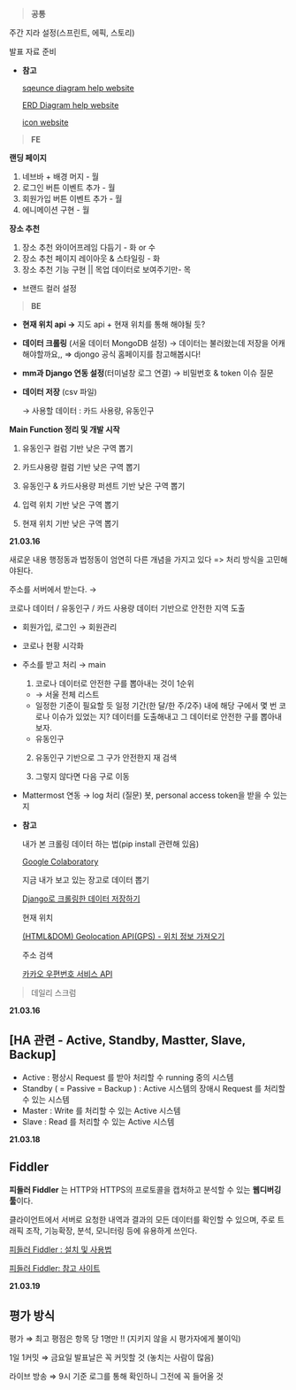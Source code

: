 > **공통**

주간 지라 설정(스프린트, 에픽, 스토리) 

발표 자료 준비

- **참고**

  [sqeunce diagram help website](https://app.diagrams.net/)

  [ERD Diagram help website](https://www.datensen.com/mongodb-schema-design/mongodb-schema-design.html)

  [icon website](https://www.flaticon.com/search?word=mask)
  
> **FE**

**랜딩 페이지** 

1. 네브바 + 배경 머지 - 월
2. 로그인 버튼 이벤트 추가 - 월
3. 회원가입 버튼 이벤트 추가 - 월
4. 에니메이션 구현 - 월

**장소 추천**

1. 장소 추천 와이어프레임 다듬기 - 화 or 수
2. 장소 추천 페이지 레이아웃 & 스타일링 - 화
3. 장소 추천 기능 구현 || 목업 데이터로 보여주기만- 목
- 브랜드 컬러 설정

> **BE**

- **현재 위치 api
→** 지도 api + 현재 위치를 통해 해야될 듯?
- **데이터 크롤링** (서울 데이터 MongoDB 설정) 
→ 데이터는 불러왔는데 저장을 어캐해야할까요,, ⇒ djongo 공식 홈페이지를 참고해봅시다!
- **mm과 Django 연동 설정**(터미널창 로그 연결) 
→ 비밀번호 & token 이슈 질문
- **데이터 저장** (csv 파일)

    → 사용할 데이터 : 카드 사용량, 유동인구 

**Main Function 정리 및 개발 시작** 

1. 유동인구 컬럼 기반 낮은 구역 뽑기 

2. 카드샤용량 컬럼 기반 낮은 구역 뽑기 

3. 유동인구 & 카드사용량 퍼센트 기반 낮은 구역 뽑기 

4. 입력 위치 기반 낮은 구역 뽑기 

5. 현재 위치 기반 낮은 구역 뽑기

**21.03.16**

새로운 내용 
행정동과 법정동이 엄연히 다른 개념을 가지고 있다 => 처리 방식을 고민해야된다.

주소를 서버에서 받는다. → 

코로나 데이터 / 유동인구 / 카드 사용량 데이터 기반으로 안전한 지역 도출 

- 회원가입, 로그인 → 회원관리
- 코로나 현황 시각화
- 주소를 받고 처리 → main

    1. 코로나 데이터로 안전한 구를 뽑아내는 것이 1순위 

    - → 서울 전체 리스트
    - 일정한 기준이 필요할 듯 일정 기간(한 달/한 주/2주) 내에 해당 구에서 몇 번 코로나 이슈가 있었는 지? 데이터를 도출해내고 그 데이터로 안전한 구를 뽑아내보자.
    - 유동인구

    2. 유동인구  기반으로 그 구가 안전한지 재 검색

    3. 그렇지 않다면 다음 구로 이동 

- Mattermost 연동 → log 처리 (질문) 봇, personal access token을 받을 수 있는 지


- **참고**

    내가 본 크롤링 데이터 하는 법(pip install 관련해 있음)

    [Google Colaboratory](https://colab.research.google.com/github/corazzon/cracking-the-pandas-cheat-sheet/blob/master/seoul-covid-19-00-scraping-data.ipynb#scrollTo=PiqrecOZo4Kb)

    지금 내가 보고 있는 장고로 데이터 뽑기

    [Django로 크롤링한 데이터 저장하기](https://beomi.github.io/gb-crawling/posts/2017-03-01-HowToMakeWebCrawler-Save-with-Django.html)

    현재 위치 

    [(HTML&DOM) Geolocation API(GPS) - 위치 정보 가져오기](https://www.zerocho.com/category/HTML&DOM/post/59155228a22a5d001827ea5d)
    
    주소 검색
    
    [카카오 우편번호 서비스 API](https://postcode.map.daum.net/guide)
    
> 데일리 스크럼

**21.03.16**


## [HA 관련 - Active, Standby, Mastter, Slave, Backup]

- Active : 평상시 Request 를 받아 처리할 수 running 중의 시스템
- Standby ( = Passive = Backup ) : Active 시스템의 장애시 Request 를 처리할 수 있는 시스템
- Master : Write 를 처리할 수 있는 Active 시스템
- Slave : Read 를 처리할 수 있는 Active 시스템


**21.03.18**

## Fiddler

**피들러 Fiddler** 는 HTTP와 HTTPS의 프로토콜을 캡처하고 분석할 수 있는 **웹디버깅 툴**이다.

클라이언트에서 서버로 요청한 내역과 결과의 모든 데이터를 확인할 수 있으며, 주로 트래픽 조작, 기능확장, 분석, 모니터링 등에 유용하게 쓰인다.

[피들러 Fiddler : 설치 및 사용법](https://pyoungt.tistory.com/35)

[피들러 Fiddler: 참고 사이트](https://www.telerik.com/fiddler)

**21.03.19**

## 평가 방식

평가 ⇒ 최고 평점은 항목 당 1명만 !! (지키지 않을 시 평가자에게 불이익)

1일 1커밋 ⇒ 금요일 발표날은 꼭 커밋할 것 (놓치는 사람이 많음)

라이브 방송 ⇒ 9시 기준 로그를 통해 확인하니 그전에 꼭 들어올 것